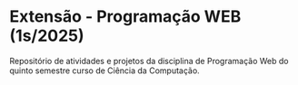 # Extensão - Programação WEB (1s/2025)
<p>Repositório de atividades e projetos da disciplina de Programação Web do quinto semestre curso de Ciência da Computação.</p>
